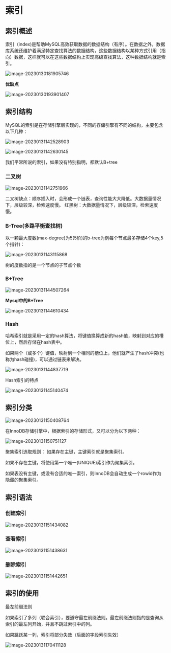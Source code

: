 # 索引

## 索引概述

索引（index)是帮助MySQL高效获取数据的数据结构（有序）。在数据之外，数据库系统还维护着满足特定查找算法的数据结构，这些数据结构以某种方式引用（指向）数据，这样就可以在这些数据结构上实现高级查找算法，这种数据结构就是索引。

![image-20230130181905746](https://gitee.com/try-to-be-better/cloud-images/raw/master/img/image-20230130181905746.png)

**优缺点**

![image-20230130193901407](https://gitee.com/try-to-be-better/cloud-images/raw/master/img/image-20230130193901407.png)

## 索引结构

MySQL的索引是在存储引擎层实现的，不同的存储引擎有不同的结构，主要包含以下几种：

![image-20230131142528903](https://gitee.com/try-to-be-better/cloud-images/raw/master/img/image-20230131142528903.png)

![image-20230131142630145](https://gitee.com/try-to-be-better/cloud-images/raw/master/img/image-20230131142630145.png)

我们平常所说的索引，如果没有特别指明，都默认B+tree

### **二叉树**

![image-20230131142751966](https://gitee.com/try-to-be-better/cloud-images/raw/master/img/image-20230131142751966.png)

二叉树缺点：顺序插入时，会形成一个链表，查询性能大大降低。大数据量情况下，层级较深，检索速度慢。
红黑树：大数据量情况下，层级较深，检索速度慢。

### **B-Tree(多路平衡查找树)**

以一颗最大度数(max-degree)为5(5阶)的b-tree为例每个节点最多存储4个key,5个指针)：

![image-20230131143115868](https://gitee.com/try-to-be-better/cloud-images/raw/master/img/image-20230131143115868.png)

树的度数指的是一个节点的子节点个数

### B+Tree

![image-20230131144507264](https://gitee.com/try-to-be-better/cloud-images/raw/master/img/image-20230131144507264.png)

**Mysql中的B+Tree**

![image-20230131144610434](https://gitee.com/try-to-be-better/cloud-images/raw/master/img/image-20230131144610434.png)

### Hash

哈希索引就是采用一定的hash算法，将键值换算成新的hash值，映射到对应的槽位上，然后存储在hash表中。

如果两个（或多个）键值，映射到一个相同的槽位上，他们就产生了hash冲突(也称为hash碰撞)，可以通过链表来解决。

![image-20230131144837719](https://gitee.com/try-to-be-better/cloud-images/raw/master/img/image-20230131144837719.png)

Hash索引的特点

![image-20230131145140474](https://gitee.com/try-to-be-better/cloud-images/raw/master/img/image-20230131145140474.png)

## 索引分类

![image-20230131150408764](https://gitee.com/try-to-be-better/cloud-images/raw/master/img/image-20230131150408764.png)

在InnoDB存储引擎中，根据索引的存储形式，又可以分为以下两种：

![image-20230131150751127](https://gitee.com/try-to-be-better/cloud-images/raw/master/img/image-20230131150751127.png)

聚集索引选取规则：
如果存在主键，主键索引就是聚集索引。

如果不存在主键，将使用第一个唯一(UNIQUE)索引作为聚集索引。

如果表没有主键，或没有合适的唯一索引，则InnoDB会自动生成一个rowid作为隐藏的聚集索引。

## 索引语法

### 创建索引

![image-20230131151434082](https://gitee.com/try-to-be-better/cloud-images/raw/master/img/image-20230131151434082.png)

### 查看索引

![image-20230131151438631](https://gitee.com/try-to-be-better/cloud-images/raw/master/img/image-20230131151438631.png)

### 删除索引

![image-20230131151442651](https://gitee.com/try-to-be-better/cloud-images/raw/master/img/image-20230131151442651.png)

## 索引的使用

最左前缀法则

如果索引了多列（联合索引），要遵守最左前缀法则。最左前缀法则指的是查询从索引的最左列开始，并且不跳过索引中的列。

如果跳跃某一列，索引将部分失效（后面的字段索引失效）

![image-20230131170411128](https://gitee.com/try-to-be-better/cloud-images/raw/master/img/image-20230131170411128.png)